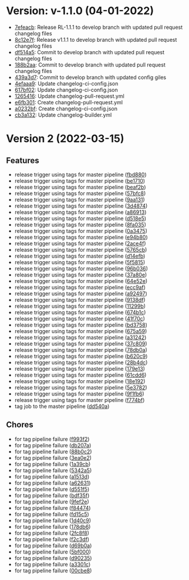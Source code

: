 # Version: v-1.1.0 (04-01-2022)

* [7efeacb](https://github.com/prabhneetgit/hello-world-ssl/commit/7efeacbc5b489567b1af17589cf842ae234b5be9): Release RL-1.1.1 to develop branch with updated pull request changelog files
* [8c12e7f](https://github.com/prabhneetgit/hello-world-ssl/commit/8c12e7f911d644b75391be17eb43d84b6e5202e6): Release v1.1.1 to develop branch with updated pull request changelog files
* [df514a5](https://github.com/prabhneetgit/hello-world-ssl/commit/df514a5e6508556c0a23c73c5c6a01fac3bb3553): Commit to develop branch with updated pull request changelog files
* [188b2aa](https://github.com/prabhneetgit/hello-world-ssl/commit/188b2aa2a9029b450203a48ab522f5a46106afc8): Commit to develop branch with updated pull request changelog files
* [439a3d7](https://github.com/prabhneetgit/hello-world-ssl/commit/439a3d71af0a60f5e8f26d313c0324321d58a7c4): Commit to develop branch with updated config giles
* [4efaaa9](https://github.com/prabhneetgit/hello-world-ssl/commit/4efaaa98974aad264d07d7b9d1ab49137ccb49d1): Update changelog-ci-config.json
* [617bf02](https://github.com/prabhneetgit/hello-world-ssl/commit/617bf02294f6b3b485ae73a2c9008ca138e1e664): Update changelog-ci-config.json
* [1265416](https://github.com/prabhneetgit/hello-world-ssl/commit/1265416d48a95679adc6530170a5a98c06b7be21): Update changelog-pull-request.yml
* [e6fb301](https://github.com/prabhneetgit/hello-world-ssl/commit/e6fb301421f538441424defb18fd14069e29942d): Create changelog-pull-request.yml
* [a0232bf](https://github.com/prabhneetgit/hello-world-ssl/commit/a0232bf1035a170f554c13a19eaf61d762c3dd65): Create changelog-ci-config.json
* [cb3a132](https://github.com/prabhneetgit/hello-world-ssl/commit/cb3a132443163cdb0beb34a42f2cd9938c757d20): Update changelog-builder.yml


# Version 2 (2022-03-15)

## Features
* release trigger using tags for master pipeline ([fbd880](https://dev.azure.com/prabhneetarora88/Mulesoft-System/_git/hello-world-ssl/commit/fbd880b9cb8b4bc79d15ad9fcd13b46167d36463))
* release trigger using tags for master pipeline ([be1710](https://dev.azure.com/prabhneetarora88/Mulesoft-System/_git/hello-world-ssl/commit/be1710e469772711cd4a33942c2260fd2667337f))
* release trigger using tags for master pipeline ([beaf2b](https://dev.azure.com/prabhneetarora88/Mulesoft-System/_git/hello-world-ssl/commit/beaf2b617e06c7595a7a7194788e92f930c4941c))
* release trigger using tags for master pipeline ([57bfc8](https://dev.azure.com/prabhneetarora88/Mulesoft-System/_git/hello-world-ssl/commit/57bfc82567306ddaac3b463cee54a6331574a301))
* release trigger using tags for master pipeline ([9aa131](https://dev.azure.com/prabhneetarora88/Mulesoft-System/_git/hello-world-ssl/commit/9aa1313c0aa0ead2557c16aff4855026a2fb00e9))
* release trigger using tags for master pipeline ([3d4874](https://dev.azure.com/prabhneetarora88/Mulesoft-System/_git/hello-world-ssl/commit/3d4874ac2961c263bd3ed3b36cf71a02e29aa724))
* release trigger using tags for master pipeline ([a86913](https://dev.azure.com/prabhneetarora88/Mulesoft-System/_git/hello-world-ssl/commit/a86913ba2e34e2bf79676d06a23e59008d14f77d))
* release trigger using tags for master pipeline ([d518e5](https://dev.azure.com/prabhneetarora88/Mulesoft-System/_git/hello-world-ssl/commit/d518e5498d58bdf2197c14a1932c8ce37d03f78b))
* release trigger using tags for master pipeline ([8fa035](https://dev.azure.com/prabhneetarora88/Mulesoft-System/_git/hello-world-ssl/commit/8fa035db8244f752c890373bb334970ff9044624))
* release trigger using tags for master pipeline ([0a3475](https://dev.azure.com/prabhneetarora88/Mulesoft-System/_git/hello-world-ssl/commit/0a3475edf0f8f2672aa89597b6194d8e005439b3))
* release trigger using tags for master pipeline ([e94b80](https://dev.azure.com/prabhneetarora88/Mulesoft-System/_git/hello-world-ssl/commit/e94b80537591341dfcd98f9deef94da50d066933))
* release trigger using tags for master pipeline ([2ace4f](https://dev.azure.com/prabhneetarora88/Mulesoft-System/_git/hello-world-ssl/commit/2ace4f0780873b7393d39cfb8eb6e7e62f453c60))
* release trigger using tags for master pipeline ([5765cb](https://dev.azure.com/prabhneetarora88/Mulesoft-System/_git/hello-world-ssl/commit/5765cbd34adfca031790bffda7176e15489022e3))
* release trigger using tags for master pipeline ([d14efb](https://dev.azure.com/prabhneetarora88/Mulesoft-System/_git/hello-world-ssl/commit/d14efb49ba76c8b9884349f37297314873f60e34))
* release trigger using tags for master pipeline ([5f5815](https://dev.azure.com/prabhneetarora88/Mulesoft-System/_git/hello-world-ssl/commit/5f5815fad6123f66995d2adbdb6315be9263dfe4))
* release trigger using tags for master pipeline ([96b036](https://dev.azure.com/prabhneetarora88/Mulesoft-System/_git/hello-world-ssl/commit/96b0360fad6bf1e31bf6a748230a396ff4f03c36))
* release trigger using tags for master pipeline ([37a80e](https://dev.azure.com/prabhneetarora88/Mulesoft-System/_git/hello-world-ssl/commit/37a80efffc937c2c05993ad8875d5b14e6806892))
* release trigger using tags for master pipeline ([64e52e](https://dev.azure.com/prabhneetarora88/Mulesoft-System/_git/hello-world-ssl/commit/64e52eca42cea1eb8c088f595b057838875df258))
* release trigger using tags for master pipeline ([ecc9af](https://dev.azure.com/prabhneetarora88/Mulesoft-System/_git/hello-world-ssl/commit/ecc9af954ec5da6bc6cd61cedfcc68f761dc75f5))
* release trigger using tags for master pipeline ([a92497](https://dev.azure.com/prabhneetarora88/Mulesoft-System/_git/hello-world-ssl/commit/a9249724087ee0d0ae5c72d4c79fc8c43fea2df2))
* release trigger using tags for master pipeline ([9138df](https://dev.azure.com/prabhneetarora88/Mulesoft-System/_git/hello-world-ssl/commit/9138dfb0a727e8ec08d96d19defca96e6e469399))
* release trigger using tags for master pipeline ([11299b](https://dev.azure.com/prabhneetarora88/Mulesoft-System/_git/hello-world-ssl/commit/11299b54f27b405ae3c8526d3b365bb440cbb7cf))
* release trigger using tags for master pipeline ([674b1c](https://dev.azure.com/prabhneetarora88/Mulesoft-System/_git/hello-world-ssl/commit/674b1c6cf326401d921889101653cef1763041b4))
* release trigger using tags for master pipeline ([41f70c](https://dev.azure.com/prabhneetarora88/Mulesoft-System/_git/hello-world-ssl/commit/41f70c556be93a139fb5243c594441a7a8f9159e))
* release trigger using tags for master pipeline ([bd3758](https://dev.azure.com/prabhneetarora88/Mulesoft-System/_git/hello-world-ssl/commit/bd375836258576dda443a8d25e6ec87a1c4996fb))
* release trigger using tags for master pipeline ([675a59](https://dev.azure.com/prabhneetarora88/Mulesoft-System/_git/hello-world-ssl/commit/675a59894b91108c47cc48923f64bfdbea1e1b91))
* release trigger using tags for master pipeline ([a31242](https://dev.azure.com/prabhneetarora88/Mulesoft-System/_git/hello-world-ssl/commit/a31242496cadd84703d447d42326ce0df936066f))
* release trigger using tags for master pipeline ([37c809](https://dev.azure.com/prabhneetarora88/Mulesoft-System/_git/hello-world-ssl/commit/37c809cbb12ebccd372560d7990ddf4a053ff074))
* release trigger using tags for master pipeline ([78db0a](https://dev.azure.com/prabhneetarora88/Mulesoft-System/_git/hello-world-ssl/commit/78db0ad35dc9c8726e2a65c02c4d545aa7897b3c))
* release trigger using tags for master pipeline ([b620c9](https://dev.azure.com/prabhneetarora88/Mulesoft-System/_git/hello-world-ssl/commit/b620c9ec42fcce042abf6911f2d77d553a5c9325))
* release trigger using tags for master pipeline ([28b4dc](https://dev.azure.com/prabhneetarora88/Mulesoft-System/_git/hello-world-ssl/commit/28b4dcb56fc5b135f3366c59d48c9138c1a18380))
* release trigger using tags for master pipeline ([179e13](https://dev.azure.com/prabhneetarora88/Mulesoft-System/_git/hello-world-ssl/commit/179e13240d62e7c018bdb2808c2f66e5c770f52a))
* release trigger using tags for master pipeline ([61cdd6](https://dev.azure.com/prabhneetarora88/Mulesoft-System/_git/hello-world-ssl/commit/61cdd6d11037c3487967b794cd705ba5b3274056))
* release trigger using tags for master pipeline ([18e192](https://dev.azure.com/prabhneetarora88/Mulesoft-System/_git/hello-world-ssl/commit/18e192fc3448ccc89aea16bdc9fe3f59a6e4266f))
* release trigger using tags for master pipeline ([5e3782](https://dev.azure.com/prabhneetarora88/Mulesoft-System/_git/hello-world-ssl/commit/5e378279215285b218d0fef8e212bda952593576))
* release trigger using tags for master pipeline ([9f1fb6](https://dev.azure.com/prabhneetarora88/Mulesoft-System/_git/hello-world-ssl/commit/9f1fb6bef6b6a01878114218b02c3df122ea5173))
* release trigger using tags for master pipeline ([f774bf](https://dev.azure.com/prabhneetarora88/Mulesoft-System/_git/hello-world-ssl/commit/f774bf0ba6b9fbd8dfd6b65bd0d49dd48242ab67))
* tag job to the master pipeline ([dd540a](https://dev.azure.com/prabhneetarora88/Mulesoft-System/_git/hello-world-ssl/commit/dd540a91d1dc5f49b18ec52f63cb2b9f23b086b4))

## Chores
* for tag pipeline failure ([f993f2](https://dev.azure.com/prabhneetarora88/Mulesoft-System/_git/hello-world-ssl/commit/f993f263abdba4ee0e03ccfa4392bfc77482548f))
* for tag pipeline failure ([db207a](https://dev.azure.com/prabhneetarora88/Mulesoft-System/_git/hello-world-ssl/commit/db207a18d60bdf5ec65819d14380e19f9d1a84ab))
* for tag pipeline failure ([88b0c2](https://dev.azure.com/prabhneetarora88/Mulesoft-System/_git/hello-world-ssl/commit/88b0c2d7885d670357107781da14872d538d0953))
* for tag pipeline failure ([3ea0e2](https://dev.azure.com/prabhneetarora88/Mulesoft-System/_git/hello-world-ssl/commit/3ea0e2f761f9494769aadbd96625b98f72dde26c))
* for tag pipeline failure ([1a39cb](https://dev.azure.com/prabhneetarora88/Mulesoft-System/_git/hello-world-ssl/commit/1a39cbe833cf5cabac3ba81d0a40dac9c72b88b0))
* for tag pipeline failure ([5342a5](https://dev.azure.com/prabhneetarora88/Mulesoft-System/_git/hello-world-ssl/commit/5342a51950cdab6e30ece3b3b44cc1f672d044ed))
* for tag pipeline failure ([a1513d](https://dev.azure.com/prabhneetarora88/Mulesoft-System/_git/hello-world-ssl/commit/a1513d954bfcdd91b4b025d4f38711ac705b61c3))
* for tag pipeline failure ([a62631](https://dev.azure.com/prabhneetarora88/Mulesoft-System/_git/hello-world-ssl/commit/a62631021d340ed9c33eef3999ffeb43040c2499))
* for tag pipeline failure ([d551f5](https://dev.azure.com/prabhneetarora88/Mulesoft-System/_git/hello-world-ssl/commit/d551f5da5cd5da0bde7de7e06d02dba3e4b05369))
* for tag pipeline failure ([bdf35f](https://dev.azure.com/prabhneetarora88/Mulesoft-System/_git/hello-world-ssl/commit/bdf35f8bb87844ce985f785d4e0e7ffd3fc73bd3))
* for tag pipeline failure ([9fef2e](https://dev.azure.com/prabhneetarora88/Mulesoft-System/_git/hello-world-ssl/commit/9fef2eacf83c0533de2793bc8309855b090d1a8c))
* for tag pipeline failure ([f84474](https://dev.azure.com/prabhneetarora88/Mulesoft-System/_git/hello-world-ssl/commit/f84474c2a07745c33c49b3082cf9d9110f76a079))
* for tag pipeline failure ([fd15c5](https://dev.azure.com/prabhneetarora88/Mulesoft-System/_git/hello-world-ssl/commit/fd15c527442aaf20aa4ac4c460c7c609604b66bb))
* for tag pipeline failure ([1d40c9](https://dev.azure.com/prabhneetarora88/Mulesoft-System/_git/hello-world-ssl/commit/1d40c93506014c70def7c6347d7b72db4bcb8b79))
* for tag pipeline failure ([178db6](https://dev.azure.com/prabhneetarora88/Mulesoft-System/_git/hello-world-ssl/commit/178db60a2e002671c45e0a187d9e0343b0dbd50e))
* for tag pipeline failure ([2fc8f8](https://dev.azure.com/prabhneetarora88/Mulesoft-System/_git/hello-world-ssl/commit/2fc8f8d6885e01986c539bf47e7402f50aa0969f))
* for tag pipeline failure ([f2c3df](https://dev.azure.com/prabhneetarora88/Mulesoft-System/_git/hello-world-ssl/commit/f2c3df3feef3d4d9393593a2890310353af76f10))
* for tag pipeline failure ([d69b0a](https://dev.azure.com/prabhneetarora88/Mulesoft-System/_git/hello-world-ssl/commit/d69b0a69972e8eafece13366eec8e14453e5b41a))
* for tag pipeline failure ([5bf000](https://dev.azure.com/prabhneetarora88/Mulesoft-System/_git/hello-world-ssl/commit/5bf0002e70c7bdc4d6a5719b2d174adc66485a31))
* for tag pipeline failure ([d90235](https://dev.azure.com/prabhneetarora88/Mulesoft-System/_git/hello-world-ssl/commit/d902351753b11c5ecaa4407f910d837916d7b7f2))
* for tag pipeline failure ([a3301c](https://dev.azure.com/prabhneetarora88/Mulesoft-System/_git/hello-world-ssl/commit/a3301c7f6bebfa000a2f9068b35c7caba6e57314))
* for tag pipeline failure ([00cbe8](https://dev.azure.com/prabhneetarora88/Mulesoft-System/_git/hello-world-ssl/commit/00cbe808342be477143101b89d8fffde2ae45255))


